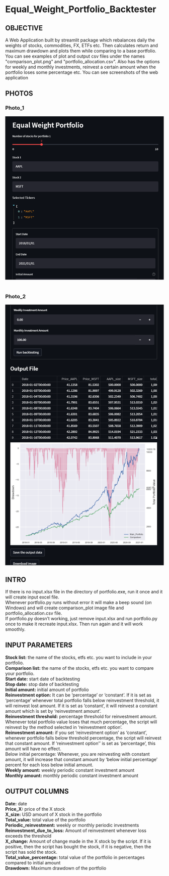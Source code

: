 # Equal_Weight_Portfolio_Backtester
## OBJECTIVE<br />
A Web Application built by streamlit package which rebalances daily the weights of stocks, commodities, FX, ETFs etc. Then calculates return and maximum drawdown and plots them while comparing to a base portfolio. You can see examples of plot and output csv files under the names "comparison_plot.png" and "portfolio_allocation.csv". Also has the options for weekly and monthly investments, reinvest a certain amount when the portfolio loses some percentage etc. You can see screenshots of the web application

## PHOTOS
### Photo_1<br />
![This is an image](Screenshot_1.png)
<br /><br />
### Photo_2<br />
![This is an image](Screenshot_2.png)

## INTRO<br />
If there is no input.xlsx file in the directory of portfolio.exe, run it once and it will create input excel file.<br />
Whenever portfolio.py runs without error it will make a beep sound (on Windows) and will create comparison_plot image file and portfolio_allocation.csv file.<br />
If portfolio.py doesn’t working, just remove input.xlsx and run portfolio.py once to make it recreate input.xlsx. Then run again and it will work smoothly.<br />

## INPUT PARAMETERS<br />
**Stock list:** the name of the stocks, etfs etc. you want to include in your portfolio.<br />
**Comparison list:** the name of the stocks, etfs etc. you want to compare your portfolio.<br />
**Start date:** start date of backtesting<br />
**Stop date:** stop date of backtesting<br />
**Initial amount:** initial amount of portfolio<br />
**Reinvestment option:** It can be ‘percentage’ or ‘constant’. If it is set as ‘percentage’ whenever total portfolio falls below reinvestment threshold, it will reinvest lost amount. If it is set as ‘constant’, it will reinvest a constant amount which is set by ‘reinvestment amount’.<br />
**Reinvestment threshold:** percentage threshold for reinvestment amount. Whenever total portfolio value loses that much percentage, the script will reinvest by the method selected in ‘reinvestment option’.<br />
**Reinvestment amount:** if you set ‘reinvestment option’ as ‘constant’, whenever portfolio falls below threshold percentage, the script will reinvest that constant amount. If ‘reinvestment option’’ is set as ‘percentage’, this amount will have no effect.<br />
Below initial percentage: Whenever, you are reinvesting with constant amount, it will increase that constant amount by ‘below initial percentage’ percent for each loss below initial amount.<br />
**Weekly amount:** weekly periodic constant investment amount<br />
**Monthly amount:** monthly periodic constant investment amount<br />

## OUTPUT COLUMNS<br />
**Date:** date<br />
**Price_X:** price of the X stock<br />
**X_size:** USD amount of X stock in the portfolio<br />
**Total_value:** total value of the portfolio<br />
**Periodic_reinvestment:** weekly or monthly periodic investments<br />
**Reinvestment_due_to_loss:** Amount of reinvestment whenever loss exceeds the threshold<br />
**X_change:** Amount of change made in the X stock by the script. If it is positive, then the script has bought the stock, if it is negative, then the script has sold the stock.<br />
**Total_value_percentage:** total value of the portfolio in percentages compared to initial amount<br />
**Drawdown:** Maximum drawdown of the portfolio<br />




